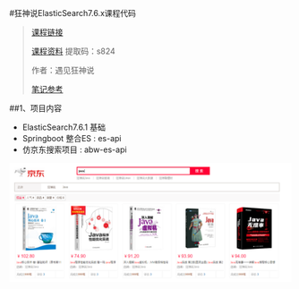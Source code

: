 #狂神说ElasticSearch7.6.x课程代码

> [课程链接](https://www.bilibili.com/video/BV17a4y1x7zq)
>
> [课程资料](https://pan.baidu.com/s/1PT3jLvCksOhq7kgAKzQm7g) 提取码：s824
> 
> 作者：遇见狂神说
>
> [笔记参考](https://blog.csdn.net/qq_40649503/article/details/109572150)
>
##1、项目内容
- ElasticSearch7.6.1 基础
- Springboot 整合ES : es-api
- 仿京东搜索项目 : abw-es-api

![仿京东搜索项目效果](image/1.png)